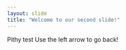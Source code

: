```yaml
---
layout: slide
title: "Welcome to our second slide!"
---
```

Pithy test
Use the left arrow to go back!

